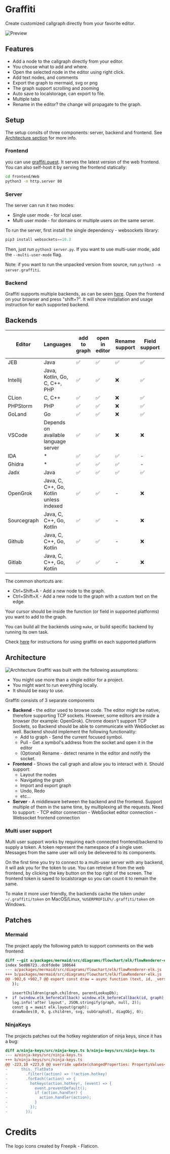# Graffiti

Create customized callgraph directly from your favorite editor.

![Preview](docs/images/screenshots/screenshot.png)

## Features

- Add a node to the callgraph directly from your editor.
- You choose what to add and where.
- Open the selected node in the editor using right click.
- Add text nodes, and comments
- Export the graph to mermaid, svg or png
- The graph support scrolling and zooming
- Auto save to localstorage, can export to file.
- Multiple tabs
- Rename in the editor? the change will propagate to the graph.

## Setup

The setup consits of three components: server, backend and frontend. See [Architecture section](#architecture) for more info.

### Frontend

you can use [graffiti.quest](https://graffiti.quest). It serves the latest version of the web frontend.  
You can also self-host it by serving the frontend statically:

```bash
cd frontend/Web
python3 -m http.server 80
```

### Server

The server can run it two modes:

- Single user mode - for local user.
- Multi user mode - for domains or multiple users on the same server.

To run the server, first install the single dependency - websockets library:

```python
pip3 install websockets==10.3
```

Then, just run `python3 server.py`. If you want to use multi-user mode, add the `--multi-user-mode` flag.

Note: if you want to run the unpacked version from source, run `python3 -m server.graffiti`.

### Backend

Graffiti supports multiple backends, as can be seen [here](#backends). Open the frontend on your browser and press "shift+?". It will show installation and usage instruction for each supported backend.

## Backends

| Editor      | Languages                               | add to graph | open in editor | Rename support | Field support | Add line to graph | Add xrefs | Socket type |
| ----------- | --------------------------------------- | ------------ | -------------- | -------------- | ------------- | ----------------- | --------- | ----------- |
| JEB         | Java                                    | ✅           | ✅             | ✅             | ✅            | ✅                | ✅        | TCP         |
| Intellij    | Java, Kotlin, Go, C, C++, PHP           | ✅           | ✅             | ❌             | ✅            | ✅                | ✅        | TCP         |
| CLion       | C, C++                                  | ✅           | ✅             | ❌             | ✅            | ✅                | ❌        | TCP         |
| PHPStorm    | PHP                                     | ✅           | ✅             | ❌             | ✅            | ✅                | ❌        | TCP         |
| GoLand      | Go                                      | ✅           | ✅             | ❌             | ✅            | ✅                | ❌        | TCP         |
| VSCode      | Depends on available language server    | ✅           | ✅             | ❌             | ❌            | ✅                | ❌        | TCP         |
| IDA         | \*                                      | ✅           | ✅             | ✅             | -             | ✅                | ✅        | TCP         |
| Ghidra      | \*                                      | ✅           | ✅             | ✅             | -             | ✅                | ❌        | TCP         |
| Jadx        | Java                                    | ✅           | ✅             | ✅             | ✅            | ❌                | ✅        | TCP         |
| OpenGrok    | Java, C, C++, Go, Kotlin unless indexed | ✅           | ✅             | -              | ❌            | ✅                | ❌        | Websocket   |
| Sourcegraph | Java, C, C++, Go, Kotlin                | ✅           | ✅             | -              | ❌            | ✅                | ❌        | Websocket   |
| Github      | Java, C, C++, Go, Kotlin                | ✅           | ✅             | -              | ❌            | ✅                | ❌        | Websocket   |
| Gitlab      | Java, C, C++, Go, Kotlin                | ✅           | ✅             | -              | ❌            | ✅                | ❌        | Websocket   |

The common shortcuts are:

- Ctrl+Shift+A - Add a new node to the graph.
- Ctrl+Shift+X - Add a new node to the graph with a custom text on the edge.

Your cursor should be inside the function (or field in supported platforms) you want to add to the graph.

You can build all the backends using `make`, or build specific backend by running its own task.

Check [here](docs/platforms) for instructions for using graffiti on each supported platform

## Architecture

![Architecture](docs/images/architecture.svg)
Graffiti was built with the following assumptions:

- You might use more than a single editor for a project.
- You might want to run everything locally.
- It should be easy to use.

Graffiti consists of 3 separate components

- **Backend** - the editor used to browse code. The editor might be native, therefore supporting TCP sockets. However, some editors are inside a browser (for example: OpenGrok). Chrome doesn't support TCP Sockets, so Backend should be able to communicate with WebSocket as well. Backend should implement the following functionality:
  - Add to graph - Send the current focused symbol.
  - Pull - Get a symbol's address from the socket and open it in the editor
  - (Optional) Rename - detect rename in the editor and notify the socket.
- **Frontend** - Shows the call graph and allow you to interact with it. Should support:
  - Layout the nodes
  - Navigating the graph
  - Import and export graph
  - Undo, Redo
  - etc...
- **Server** - A middleware between the backend and the frontend. Support multiple of them in the same time, by multiplexing all the requests.
  Need to support: - TCP editor connection - WebSocket editor connection - Websocket frontend connection

### Multi user support

Multi user support works by requiring each connected frontend/backend to supply a token.
A token represent the namespace of a single user. Messages from the same user will only be delievered to its components.

On the first time you try to connect to a multi-user server with any backend, it will ask you for the token to use. You can retreive it from the web frontend,
by clicking the key button on the top right of the screen. The frontend token is saved to localstorage so you can count it to remain the same.

To make it more user friendly, the backends cache the token under `~/.graffiti/token` on MacOS/Linux, `%USERPROFILE%/.graffiti/token` on Windows.

## Patches

### Mermaid

The project apply the following patch to support comments on the web frontend:

```diff
diff --git a/packages/mermaid/src/diagrams/flowchart/elk/flowRenderer-elk.js b/packages/mermaid/src/diagrams/flowchart/elk/flowRenderer-elk.js
index 5ed06723..dc0fde0e 100644
--- a/packages/mermaid/src/diagrams/flowchart/elk/flowRenderer-elk.js
+++ b/packages/mermaid/src/diagrams/flowchart/elk/flowRenderer-elk.js
@@ -902,6 +902,7 @@ export const draw = async function (text, id, _version, diagObj) {
   });

   insertChildren(graph.children, parentLookupDb);
+  if (window.elk_beforeCallback) window.elk_beforeCallback(id, graph)
   log.info('after layout', JSON.stringify(graph, null, 2));
   const g = await elk.layout(graph);
   drawNodes(0, 0, g.children, svg, subGraphsEl, diagObj, 0);
```

### NinjaKeys

The projects patches out the hotkey registeration of ninja keys, since it has a bug:

```diff
diff a/ninja-keys/src/ninja-keys.ts b/ninja-keys/src/ninja-keys.ts
--- a/ninja-keys/src/ninja-keys.ts
+++ b/ninja-keys/src/ninja-keys.ts
@@ -223,10 +223,0 @@ override update(changedProperties: PropertyValues<this>) {
-      this._flatData
-        .filter((action) => !!action.hotkey)
-        .forEach((action) => {
-          hotkeys(action.hotkey!, (event) => {
-            event.preventDefault();
-            if (action.handler) {
-              action.handler(action);
-            }
-          });
-        });
```

# Credits

The logo icons created by Freepik - Flaticon.

